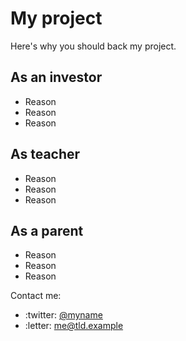 # My project

Here's why you should back my project.

## As an investor

* Reason
* Reason
* Reason

## As teacher

* Reason
* Reason
* Reason

## As a parent

* Reason
* Reason
* Reason

Contact me:

* :twitter: [@myname](https://twitter.com/myname)
* :letter: [me@tld.example](mailto:em@tld.example)
